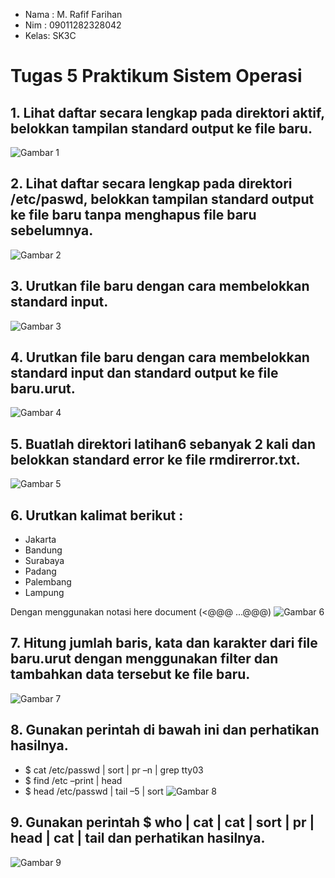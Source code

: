 * Nama : M. Rafif Farihan
* Nim  : 09011282328042
* Kelas: SK3C
# Tugas 5 Praktikum Sistem Operasi

## 1. Lihat daftar secara lengkap pada direktori aktif, belokkan tampilan standard output ke file baru.
![Gambar 1](https://github.com/Rafiffarihan13/M.-Rafif-Farihan_09011282328042_SK3C_Tugas-5-praktikum-sistem-operasi/blob/main/gambar/1.png)

## 2. Lihat daftar secara lengkap pada direktori /etc/paswd, belokkan tampilan standard output ke file baru tanpa menghapus file baru sebelumnya.
![Gambar 2](https://github.com/Rafiffarihan13/M.-Rafif-Farihan_09011282328042_SK3C_Tugas-5-praktikum-sistem-operasi/blob/main/gambar/2.png)

## 3. Urutkan file baru dengan cara membelokkan standard input.
![Gambar 3](https://github.com/Rafiffarihan13/M.-Rafif-Farihan_09011282328042_SK3C_Tugas-5-praktikum-sistem-operasi/blob/main/gambar/3.png)

## 4. Urutkan file baru dengan cara membelokkan standard input dan standard output ke file baru.urut.
![Gambar 4](https://github.com/Rafiffarihan13/M.-Rafif-Farihan_09011282328042_SK3C_Tugas-5-praktikum-sistem-operasi/blob/main/gambar/4.png)

## 5. Buatlah direktori latihan6 sebanyak 2 kali dan belokkan standard error ke file rmdirerror.txt.
![Gambar 5](https://github.com/Rafiffarihan13/M.-Rafif-Farihan_09011282328042_SK3C_Tugas-5-praktikum-sistem-operasi/blob/main/gambar/5.png)

## 6. Urutkan kalimat berikut :
* Jakarta
* Bandung
* Surabaya
* Padang
* Palembang
* Lampung
  
Dengan menggunakan notasi here document (<@@@ ...@@@)
![Gambar 6](https://github.com/Rafiffarihan13/M.-Rafif-Farihan_09011282328042_SK3C_Tugas-5-praktikum-sistem-operasi/blob/main/gambar/6.png)

## 7. Hitung jumlah baris, kata dan karakter dari file baru.urut dengan menggunakan filter dan tambahkan data tersebut ke file baru.
![Gambar 7](https://github.com/Rafiffarihan13/M.-Rafif-Farihan_09011282328042_SK3C_Tugas-5-praktikum-sistem-operasi/blob/main/gambar/7.png)

## 8. Gunakan perintah di bawah ini dan perhatikan hasilnya.
- $ cat /etc/passwd | sort | pr –n | grep tty03
- $ find /etc –print | head
- $ head /etc/passwd | tail –5 | sort
![Gambar 8](https://github.com/Rafiffarihan13/M.-Rafif-Farihan_09011282328042_SK3C_Tugas-5-praktikum-sistem-operasi/blob/main/gambar/7.png)

## 9. Gunakan perintah $ who | cat | cat | sort | pr | head | cat | tail dan perhatikan hasilnya.
![Gambar 9](https://github.com/Rafiffarihan13/M.-Rafif-Farihan_09011282328042_SK3C_Tugas-5-praktikum-sistem-operasi/blob/main/gambar/9.png)
